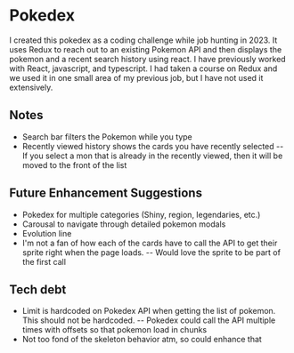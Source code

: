 # Pokedex
I created this pokedex as a coding challenge while job hunting in 2023.  It uses Redux to reach out to an existing Pokemon API and then displays the pokemon and a recent search history using react.  I have previously worked with React, javascript, and typescript.  I had taken a course on Redux and we used it in one small area of my previous job, but I have not used it extensively.

## Notes
- Search bar filters the Pokemon while you type
- Recently viewed history shows the cards you have recently selected
-- If you select a mon that is already in the recently viewed, then it will be moved to the front of the list

## Future Enhancement Suggestions
- Pokedex for multiple categories (Shiny, region, legendaries, etc.)
- Carousal to navigate through detailed pokemon modals
- Evolution line
- I'm not a fan of how each of the cards have to call the API to get their sprite right when the page loads.
-- Would love the sprite to be part of the first call

## Tech debt
- Limit is hardcoded on Pokedex API when getting the list of pokemon.  This should not be hardcoded.
-- Pokedex could call the API multiple times with offsets so that pokemon load in chunks
- Not too fond of the skeleton behavior atm, so could enhance that
